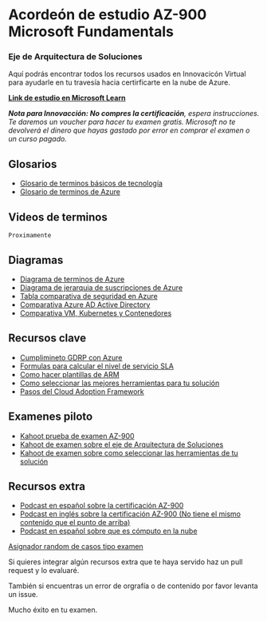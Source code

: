 # Acordeón de estudio AZ-900 Microsoft Fundamentals
### Eje de Arquitectura de Soluciones

Aquí podrás encontrar todos los recursos usados en Innovacicón Virtual para ayudarle en tu travesía hacia certirficarte en la nube de Azure.

**[Link de estudio en Microsoft Learn](https://docs.microsoft.com/en-us/learn/certifications/exams/az-900#two-ways-to-prepare)**

***Nota para Innovacción: No compres la certificación**, espera instrucciones. Te daremos un voucher para hacer tu examen gratis. Microsoft no te devolverá el dinero que hayas gastado por error en comprar el examen o un curso pagado.*

## Glosarios
 - [Glosario de terminos básicos de tecnología](V2%20Glosario%20de%20términos%20Innovacción.pdf)
 - [Glosario de terminos de Azure](terminos_azure.md)

## Videos de terminos
```
Proximamente
```

## Diagramas
 - [Diagrama de terminos de Azure](AquíVAElDeMari)
 - [Diagrama de jerarquia de suscripciones de Azure]()
 - [Tabla comparativa de seguridad en Azure]()
 - [Comparativa Azure AD Active Directory]()
 - [Comparativa VM, Kubernetes y Contenedores]()

## Recursos clave
 - [Cumplimineto GDRP con Azure]()
 - [Formulas para calcular el nivel de servicio SLA]()
 - [Como hacer plantillas de ARM]()
 - [Como seleccionar las mejores herramientas para tu solución]()
 - [Pasos del Cloud Adoption Framework]()

## Examenes piloto
- [Kahoot prueba de examen AZ-900]()
- [Kahoot de examen sobre el eje de Arquitectura de Soluciones]()
- [Kahoot de examen sobre como seleccionar las herramientas de tu solución]()

## Recursos extra
- [Podcast en español sobre la certificación AZ-900](https://open.spotify.com/episode/7KY9i2Xz6WIHocJe6jlPmy?si=SyANKxMTT4K_4kCxGF59Ag)
- [Podcast en inglés sobre la certificación AZ-900 (No tiene el mismo contenido que el punto de arriba)](https://open.spotify.com/episode/3UknsHbYA0ZzT33cggBmrA?si=_7qf-A9lRv6D3_fklpHSfw)
- [Podcast en español sobre que es cómputo en la nube](https://open.spotify.com/episode/4Sp0OYXtD8ndueA9aBsny6?si=ke9SNZudRqKxf8AIrO1_Iw)

[Asignador random de casos tipo examen]()

Si quieres integrar algún recursos extra que te haya servido haz un pull request y lo evaluaré.

También si encuentras un error de orgrafía o de contenido por favor levanta un issue.

Mucho éxito en tu examen.